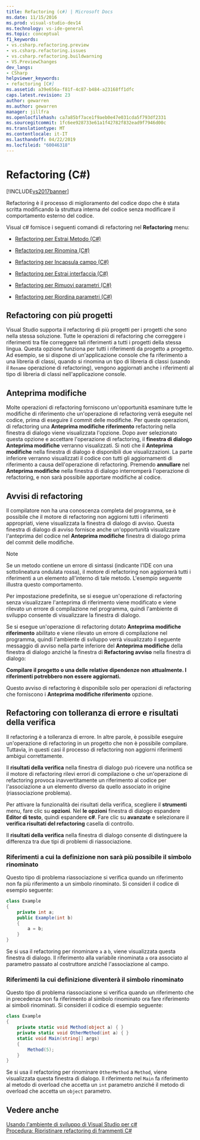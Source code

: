 ```yaml
---
title: Refactoring (c#) | Microsoft Docs
ms.date: 11/15/2016
ms.prod: visual-studio-dev14
ms.technology: vs-ide-general
ms.topic: conceptual
f1_keywords:
- vs.csharp.refactoring.preview
- vs.csharp.refactoring.issues
- vs.csharp.refactoring.buildwarning
- VS.PreviewChanges
dev_langs:
- CSharp
helpviewer_keywords:
- refactoring [C#]
ms.assetid: a39e656a-f81f-4c87-b484-a23168ff1dfc
caps.latest.revision: 23
author: gewarren
ms.author: gewarren
manager: jillfra
ms.openlocfilehash: ca7a85bf7ace1f9aeb0e47e031cda5f793df2331
ms.sourcegitcommit: 1fc6ee928733e61a1f42782f832ead9f7946d00c
ms.translationtype: MT
ms.contentlocale: it-IT
ms.lasthandoff: 04/22/2019
ms.locfileid: "60046318"
---
```

# <a name="refactoring-c"></a>Refactoring (C#)
[!INCLUDE[vs2017banner](../includes/vs2017banner.md)]

Refactoring è il processo di miglioramento del codice dopo che è stata scritta modificando la struttura interna del codice senza modificare il comportamento esterno del codice.  
  
 Visual c# fornisce i seguenti comandi di refactoring nel **Refactoring** menu:  
  
- [Refactoring per Estrai Metodo (C#)](../csharp-ide/extract-method-refactoring-csharp.md)  
  
- [Refactoring per Rinomina (C#)](../csharp-ide/rename-refactoring-csharp.md)  
  
- [Refactoring per Incapsula campo (C#)](../csharp-ide/encapsulate-field-refactoring-csharp.md)  
  
- [Refactoring per Estrai interfaccia (C#)](../csharp-ide/extract-interface-refactoring-csharp.md)  
  
- [Refactoring per Rimuovi parametri (C#)](../csharp-ide/remove-parameters-refactoring-csharp.md)  
  
- [Refactoring per Riordina parametri (C#)](../csharp-ide/reorder-parameters-refactoring-csharp.md)  
  
## <a name="multi-project-refactoring"></a>Refactoring con più progetti  
 Visual Studio supporta il refactoring di più progetti per i progetti che sono nella stessa soluzione. Tutte le operazioni di refactoring che correggere i riferimenti tra file correggere tali riferimenti a tutti i progetti della stessa lingua. Questa opzione funziona per tutti i riferimenti da progetto a progetto. Ad esempio, se si dispone di un'applicazione console che fa riferimento a una libreria di classi, quando si rinomina un tipo di libreria di classi (usando il `Rename` operazione di refactoring), vengono aggiornati anche i riferimenti al tipo di libreria di classi nell'applicazione console.  
  
## <a name="changes-preview"></a>Anteprima modifiche  
 Molte operazioni di refactoring forniscono un'opportunità esaminare tutte le modifiche di riferimento che un'operazione di refactoring verrà eseguite nel codice, prima di eseguire il commit delle modifiche. Per queste operazioni, di refactoring una **Anteprima modifiche riferimento** refactoring nella finestra di dialogo viene visualizzata l'opzione. Dopo aver selezionato questa opzione e accettare l'operazione di refactoring, il **finestra di dialogo Anteprima modifiche** verranno visualizzati. Si noti che il **Anteprima modifiche** nella finestra di dialogo è disponibili due visualizzazioni. La parte inferiore verranno visualizzati il codice con tutti gli aggiornamenti di riferimento a causa dell'operazione di refactoring. Premendo **annullare** nel **Anteprima modifiche** nella finestra di dialogo interromperà l'operazione di refactoring, e non sarà possibile apportare modifiche al codice.  
  
## <a name="refactoring-warnings"></a>Avvisi di refactoring  
 Il compilatore non ha una conoscenza completa del programma, se è possibile che il motore di refactoring non aggiorni tutti i riferimenti appropriati, viene visualizzata la finestra di dialogo di avviso. Questa finestra di dialogo di avviso fornisce anche un'opportunità visualizzare l'anteprima del codice nel **Anteprima modifiche** finestra di dialogo prima del commit delle modifiche.  
  
> [!NOTE]
>  Se un metodo contiene un errore di sintassi (indicante l'IDE con una sottolineatura ondulata rossa), il motore di refactoring non aggiornerà tutti i riferimenti a un elemento all'interno di tale metodo. L'esempio seguente illustra questo comportamento.  
  
 Per impostazione predefinita, se si esegue un'operazione di refactoring senza visualizzare l'anteprima di riferimento viene modificato e viene rilevato un errore di compilazione nel programma, quindi l'ambiente di sviluppo consente di visualizzare la finestra di dialogo.  
  
 Se si esegue un'operazione di refactoring dotato **Anteprima modifiche riferimento** abilitato e viene rilevato un errore di compilazione nel programma, quindi l'ambiente di sviluppo verrà visualizzato il seguente messaggio di avviso nella parte inferiore del **Anteprima modifiche** della finestra di dialogo anziché la finestra di **Refactoring avviso** nella finestra di dialogo:  
  
 **Compilare il progetto o una delle relative dipendenze non attualmente. I riferimenti potrebbero non essere aggiornati.**  
  
 Questo avviso di refactoring è disponibile solo per operazioni di refactoring che forniscono i **Anteprima modifiche riferimento** opzione.  
  
## <a name="error-tolerant-refactoring-and-verification-results"></a>Refactoring con tolleranza di errore e risultati della verifica  
 Il refactoring è a tolleranza di errore. In altre parole, è possibile eseguire un'operazione di refactoring in un progetto che non è possibile compilare. Tuttavia, in questi casi il processo di refactoring non aggiorni riferimenti ambigui correttamente.  
  
 Il **risultati della verifica** nella finestra di dialogo può ricevere una notifica se il motore di refactoring rilevi errori di compilazione o che un'operazione di refactoring provoca inavvertitamente un riferimento al codice per l'associazione a un elemento diverso da quello associato in origine (riassociazione problema).  
  
 Per attivare la funzionalità dei risultati della verifica, scegliere il **strumenti** menu, fare clic su **opzioni**. Nel **le opzioni** finestra di dialogo espandere **Editor di testo**, quindi espandere **c#**. Fare clic su **avanzate** e selezionare il **verifica risultati del refactoring** casella di controllo.  
  
 Il **risultati della verifica** nella finestra di dialogo consente di distinguere la differenza tra due tipi di problemi di riassociazione.  
  
### <a name="references-whose-definition-will-no-longer-be-the-renamed-symbol"></a>Riferimenti a cui la definizione non sarà più possibile il simbolo rinominato  
 Questo tipo di problema riassociazione si verifica quando un riferimento non fa più riferimento a un simbolo rinominato. Si consideri il codice di esempio seguente:  
  
```csharp  
class Example  
{  
    private int a;  
    public Example(int b)  
    {  
        a = b;  
    }  
}  
```  
  
 Se si usa il refactoring per rinominare `a` a `b`, viene visualizzata questa finestra di dialogo. Il riferimento alla variabile rinominata `a` ora associato al parametro passato al costruttore anziché l'associazione al campo.  
  
### <a name="references-whose-definition-will-now-become-the-renamed-symbol"></a>Riferimenti la cui definizione diventerà il simbolo rinominato  
 Questo tipo di problema riassociazione si verifica quando un riferimento che in precedenza non fa riferimento al simbolo rinominato ora fare riferimento ai simboli rinominati. Si consideri il codice di esempio seguente:  
  
```csharp  
class Example  
{  
    private static void Method(object a) { }  
    private static void OtherMethod(int a) { }  
    static void Main(string[] args)  
    {  
        Method(5);  
    }  
}  
```  
  
 Se si usa il refactoring per rinominare `OtherMethod` a `Method`, viene visualizzata questa finestra di dialogo. Il riferimento nel `Main` fa riferimento al metodo di overload che accetta un `int` parametro anziché il metodo di overload che accetta un `object` parametro.  
  
## <a name="see-also"></a>Vedere anche  
 [Usando l'ambiente di sviluppo di Visual Studio per c#](../csharp-ide/using-the-visual-studio-development-environment-for-csharp.md)   
 [Procedura: Ripristinare refactoring di frammenti C#](../ide/how-to-restore-csharp-refactoring-snippets.md)
